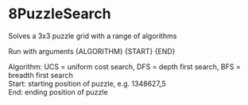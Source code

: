 # 8PuzzleSearch
Solves a 3x3 puzzle grid with a range of algorithms

Run with arguments {ALGORITHM} {START} {END}

Algorithm: UCS = uniform cost search, DFS = depth first search, BFS = breadth first search  
Start: starting position of puzzle, e.g. 1348627_5  
End: ending position of puzzle
